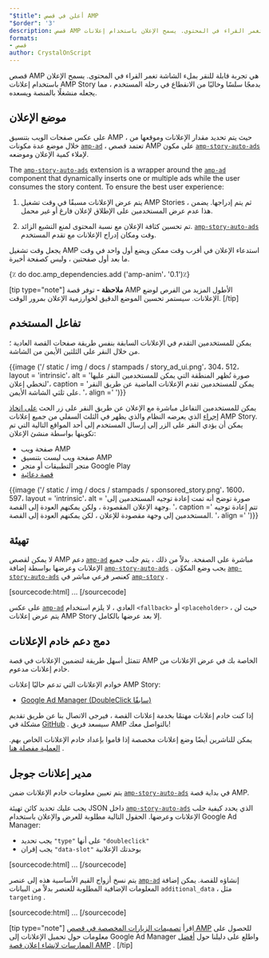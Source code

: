 ```yaml
---
"$title": أعلن في قصص AMP
"$order": '3'
description: قصص AMP هي تجربة قابلة للنقر بملء الشاشة تغمر القراء في المحتوى. يسمح الإعلان باستخدام إعلانات AMP Story بسلاسة وبدون انقطاع ...
formats:
- قصص
author: CrystalOnScript
---
```


قصص AMP هي تجربة قابلة للنقر بملء الشاشة تغمر القراء في المحتوى. يسمح الإعلان باستخدام إعلانات AMP Story بدمجًا سلسًا وخاليًا من الانقطاع في رحلة المستخدم ، مما يجعله منشغلًا بالمنصة ويسعده.

## موضع الإعلان

على عكس صفحات الويب بتنسيق AMP ، حيث يتم تحديد مقدار الإعلانات وموقعها من خلال موضع عدة مكونات [`amp-ad`](../../../documentation/components/reference/amp-ad.md) ، تعتمد قصص AMP على مكون [`amp-story-auto-ads`](../../../documentation/components/reference/amp-story-auto-ads.md) لإملاء كمية الإعلان وموضعه.

The [`amp-story-auto-ads`](../../../documentation/components/reference/amp-story-auto-ads.md) extension is a wrapper around the [`amp-ad`](../../../documentation/components/reference/amp-ad.md) component that dynamically inserts one or multiple ads while the user consumes the story content. To ensure the best user experience:

1. يتم عرض الإعلانات مسبقًا في وقت تشغيل AMP Stories ، ثم يتم إدراجها. يضمن هذا عدم عرض المستخدمين على الإطلاق لإعلان فارغ أو غير محمل.

2. تم تحسين كثافة الإعلان مع نسبة المحتوى لمنع التشبع الزائد. [`amp-story-auto-ads`](../../../documentation/components/reference/amp-story-auto-ads.md) وقت ومكان إدراج الإعلانات مع تقدم المستخدم.

يجعل وقت تشغيل AMP استدعاء الإعلان في أقرب وقت ممكن ويضع أول واحد في وقت ما بعد أول صفحتين ، وليس كصفحة أخيرة.

{٪ do doc.amp_dependencies.add ('amp-anim'، '0.1')٪}

<amp-anim width="360" height="640" src="/static/img/docs/stampads/stamp_gif_ad.gif">
  <amp-img placeholder width="360" height="640" src="/static/img/docs/stampads/stamp_gif_still.png">
  </amp-img>
</amp-anim>

[tip type="note"] **ملاحظة -** توفر قصة AMP الأطول المزيد من الفرص لوضع الإعلانات. سيستمر تحسين الموضع الدقيق لخوارزمية الإعلان بمرور الوقت. [/tip]

## تفاعل المستخدم

يمكن للمستخدمين التقدم في الإعلانات السابقة بنفس طريقة صفحات القصة العادية ؛ من خلال النقر على الثلثين الأيمن من الشاشة.

{{image ('/ static / img / docs / stampads / story_ad_ui.png'، 304، 512، layout = 'intrinsic'، alt = 'صورة تُظهر المنطقة التي يمكن للمستخدمين النقر عليها لتخطي إعلان'، caption = 'يمكن للمستخدمين تقدم الإعلانات الماضية عن طريق النقر على ثلثي الشاشة الأيمن. '، align =' ')}}

يمكن للمستخدمين التفاعل مباشرة مع الإعلان عن طريق النقر على زر الحث [على اتخاذ إجراء](story_ads_best_practices.md#call-to-action-button-text-enum) الذي يعرضه النظام والذي يظهر في الثلث السفلي من جميع إعلانات AMP Story. يمكن أن يؤدي النقر على الزر إلى إرسال المستخدم إلى أحد المواقع التالية التي تم تكوينها بواسطة منشئ الإعلان:

- صفحة ويب AMP
- صفحة ويب ليست بتنسيق AMP
- متجر التطبيقات أو متجر Google Play
- [قصة دعائية](story_ads_best_practices.md#sponsored-story)

{{image ('/ static / img / docs / stampads / sponsored_story.png'، 1600، 597، layout = 'intrinsic'، alt = 'صورة توضح أنه تمت إعادة توجيه المستخدمين إلى وجهة الإعلان المقصودة ، ولكن يمكنهم العودة إلى القصة. '، caption =' تتم إعادة توجيه المستخدمين إلى وجهة مقصودة للإعلان ، لكن يمكنهم العودة إلى القصة. '، align =' ')}}

## تهيئة

لا يمكن لقصص AMP دعم [`amp-ad`](../../../documentation/components/reference/amp-ad.md) مباشرة على الصفحة. بدلاً من ذلك ، يتم جلب جميع الإعلانات وعرضها بواسطة إضافة [`amp-story-auto-ads`](../../../documentation/components/reference/amp-story-auto-ads.md) . يجب وضع المكوِّن [`amp-story-auto-ads`](../../../documentation/components/reference/amp-story-auto-ads.md) كعنصر فرعي مباشر في [`amp-story`](../../../documentation/components/reference/amp-story.md) .

[sourcecode:html]
<amp-story>
  <amp-story-auto-ads>
    <script type="application/json">
      {
        "ad-attributes": {
          // ad server configuration
        }
      }
    </script>
  </amp-story-auto-ads>
  <amp-story-page>
  ...
</amp-story>
[/sourcecode]

على عكس [`amp-ad`](../../../documentation/components/reference/amp-ad.md) العادي ، لا يلزم استخدام `<fallback>` أو `<placeholder>` ، حيث لن يتم عرض إعلانات AMP Story إلا بعد عرضها بالكامل.

## دمج دعم خادم الإعلانات

تتمثل أسهل طريقة لتضمين الإعلانات في قصة AMP الخاصة بك في عرض الإعلانات من خادم إعلانات مدعوم.

خوادم الإعلانات التي تدعم حاليًا إعلانات AMP Story:

- [Google Ad Manager (DoubleClick سابقًا)](advertise_amp_stories.md#google-ad-manager)

إذا كنت خادم إعلانات مهتمًا بخدمة إعلانات القصة ، فيرجى الاتصال بنا عن طريق تقديم مشكلة في [GitHub](https://github.com/ampproject/amphtml/issues/new) . سيسعد فريق AMP بالتواصل معك!

يمكن للناشرين أيضًا وضع إعلانات مخصصة إذا قاموا بإعداد خادم الإعلانات الخاص بهم. [العملية مفصلة هنا](https://github.com/ampproject/amphtml/blob/master/extensions/amp-story/amp-story-ads.md#publisher-placed-ads) .

## مدير إعلانات جوجل<a name="google-ad-manager"></a>

يتم تعيين معلومات خادم الإعلانات ضمن [`amp-story-auto-ads`](../../../documentation/components/reference/amp-story-auto-ads.md) في بداية قصة AMP.

يجب عليك تحديد كائن تهيئة JSON داخل [`amp-story-auto-ads`](../../../documentation/components/reference/amp-story-auto-ads.md) الذي يحدد كيفية جلب الإعلانات وعرضها. الحقول التالية مطلوبة للعرض والإعلان باستخدام Google Ad Manager:

- يجب تحديد `"type"` على أنها `"doubleclick"`
- يجب إقران `"data-slot"` بوحدتك الإعلانية

[sourcecode:html]
<amp-story>
  <amp-story-auto-ads>
    <script type="application/json">
      {
        "ad-attributes": {
          "type": "doubleclick",
          "data-slot": "/30497360/a4a/amp_story_dfp_example"
        }
      }
    </script>
  </amp-story-auto-ads>
  <amp-story-page>
  ...
</amp-story>
[/sourcecode]

يتم نسخ أزواج القيم الأساسية هذه إلى عنصر [`amp-ad`](../../../documentation/components/reference/amp-ad.md) إنشاؤه للقصة. يمكن إضافة المعلومات الإضافية المطلوبة للعنصر بدلاً من البيانات `additional_data` ، مثل `targeting` .

[sourcecode:html]
<amp-story>
  <amp-story-auto-ads>
    <script type="application/json">
     {
       "ad-attributes": {
         "type": "doubleclick",
         "data-slot": "/30497360/a4a/amp_story_dfp_example",
         "additional_data": "additional_data_information"
       }
     }
    </script>
  </amp-story-auto-ads>
  <amp-story-page>
  ...
</amp-story>
[/sourcecode]

[tip type="note"] اقرأ [تصميمات الزيارات المخصصة في قصص AMP](https://support.google.com/admanager/answer/9038178) للحصول على معلومات حول تحميل الإعلانات إلى Google Ad Manager واطلع على دليلنا حول [أفضل الممارسات لإنشاء إعلان قصة AMP](story_ads_best_practices.md) . [/tip]
